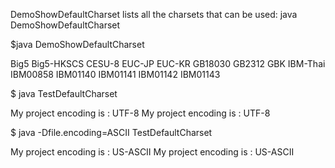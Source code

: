 DemoShowDefaultCharset lists all the charsets that can be used: java DemoShowDefaultCharset

$java DemoShowDefaultCharset

Big5
Big5-HKSCS
CESU-8
EUC-JP
EUC-KR
GB18030
GB2312
GBK
IBM-Thai
IBM00858
IBM01140
IBM01141
IBM01142
IBM01143

$ java TestDefaultCharset 

My project encoding is : UTF-8
My project encoding is : UTF-8

$ java -Dfile.encoding=ASCII TestDefaultCharset 

My project encoding is : US-ASCII
My project encoding is : US-ASCII

